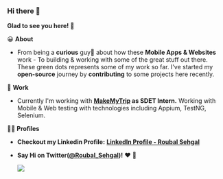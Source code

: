 ### Hi there 👋

**Glad to see you here! 🤩**

😀 **About**
 - From being a **curious** guy🤔 about how these **Mobile Apps & Websites** work - To building & working with some of the great stuff out there. These green dots represents some of my work so far. I've started my **open-source** journey by **contributing** to some projects here recently.

🏨 **Work**
 - Currently I'm working with **<a href="https://github.com/makemytrip">MakeMyTrip<a/> as SDET Intern.** Working with Mobile & Web testing with technologies including Appium, TestNG, Selenium.

🧑🏻 **Profiles**

 - **Checkout my Linkedin Profile:** <a href="https://www.linkedin.com/in/roubalsehgal">**LinkedIn Profile - Roubal Sehgal**<a/>
  
 - **Say Hi on Twitter(<a href="https://www.twitter.com/roubal_sehgal"><b>@Roubal_Sehgal</b></a>)!** ❤️ 💬

   <img src="https://img.shields.io/twitter/follow/roubal_sehgal?style=social"/>
